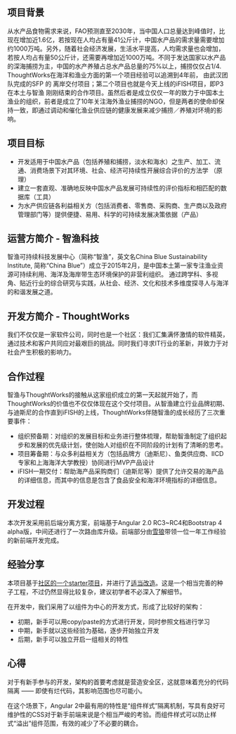 ## 项目背景

从水产品食物需求来说，FAO预测直至2030年，当中国人口总量达到峰值时，比现在增加近1.6亿，若按现在人均占有量41公斤计，中国水产品的需求量需要增加约1000万吨。另外，随着社会经济发展，生活水平提高，人均需求量也会增加，若按人均占有量50公斤计，还需要再增加近1000万吨。不同于发达国家以水产品的深海捕捞为主，中国的水产养殖占总水产品总量的75%以上，捕捞仅仅占1/4. ThoughtWorks在海洋和渔业方面的第一个项目经验可以追溯到4年前， 由武汉团队完成的SFP 的 离岸交付项目；第二个项目也就是今天上线的iFISH项目，即P3在本土与智渔 刚刚结束的合作项目。虽然后者是成立仅仅一年的致力于中国本土渔业的组织，前者是成立了10年关注海外渔业捕捞的NGO，但是两者的使命却保持一致，即通过调动和催化渔业供应链的健康发展来减少捕捞／养殖对环境的影响。

## 项目目标

- 开发适用于中国水产品（包括养殖和捕捞，淡水和海水）之生产、加工、流通、消费场景下对其环境、社会、经济可持续性开展综合评价的方法学 （原理）
- 建立一套直观、准确地反映中国水产品发展可持续性的评价指标和相匹配的数据库（工具）
- 为水产供应链各利益相关方（包括消费者、零售商、采购商、生产商以及政府管理部门等）提供便捷、易用、科学的可持续发展决策依据（产品）

## 运营方简介 - 智渔科技

智渔可持续科技发展中心（简称“智渔”，英文名China Blue Sustainability Institute, 简称“China Blue”）成立于2015年2月，是中国本土第一家专注渔业资源可持续利用、海洋及海岸带生态环境保护的非营利组织。 通过跨学科、多视角、贴近行业的综合研究与实践，从社会、经济、文化和技术多维度探寻人与海洋的和谐发展之道。

## 开发方简介 - ThoughtWorks

我们不仅仅是一家软件公司，同时也是一个社区：我们汇集满怀激情的软件精英，通过技术和客户共同应对最艰巨的挑战。同时我们寻求IT行业的革新，并致力于对社会产生积极的影响力。

## 合作过程

智渔与ThoughtWorks的接触从这家组织成立的第一天起就开始了，而ThoughtWorks的价值也不仅仅体现在这个交付项目。从智渔建立行业品牌初期、与迪斯尼的合作直到iFISH的上线，ThoughtWorks伴随智渔的成长经历了三次重要事件：
- 组织预备期：对组织的发展目标和业务进行整体梳理，帮助智渔制定了组织起步和发展的优先级计划，使创始人对组织在不同阶段的计划有了清晰的思考。
- 项目筹备期：与众多利益相关方（包括品牌方（迪斯尼）、鱼类供应商、IICD专家和上海海洋大学教授）协同进行MVP产品设计
- iFISH一期交付：帮助海产品采购商们（迪斯尼等）提供了允许交易的海产品的详细信息，而其中的信息是包含了食品安全和海洋环境指标的详细信息。

## 开发过程

本次开发采用前后端分离方案，前端基于Angular 2.0 RC3~RC4和Bootstrap 4 alpha版，中间还进行了一次路由库升级。前端部分由[雪狼](/library/author/雪狼)带领一位一年工作经验的新前端开发完成。

## 经验分享

本项目基于[社区的一个starter项目](https://github.com/AngularClass/angular2-webpack-starter)，并进行了[适当改造](https://github.com/asnowwolf/angular2-webpack-starter)。这是一个相当完善的种子工程，不过仍然显得比较复杂，建议初学者不必深入了解细节。

在开发中，我们采用了以组件为中心的开发方式，形成了比较好的架构：

- 初期，新手可以用copy/paste的方式进行开发，同时参照文档进行学习
- 中期，新手就以这些经验为基础，逐步开始独立开发
- 后期，新手可以独立开启一组相关的特性

## 心得

对于有新手参与的开发，架构的首要考虑就是营造安全区，这就意味着充分的代码隔离 —— 即使有烂代码，其影响范围也尽可能小。

在这个场景下，Angular 2中最有用的特性是“组件样式”隔离机制，写具有良好可维护性的CSS对于新手前端来说是个相当严峻的考验。而组件样式可以防止样式“溢出”组件范围，有效的减少了不必要的耦合。
